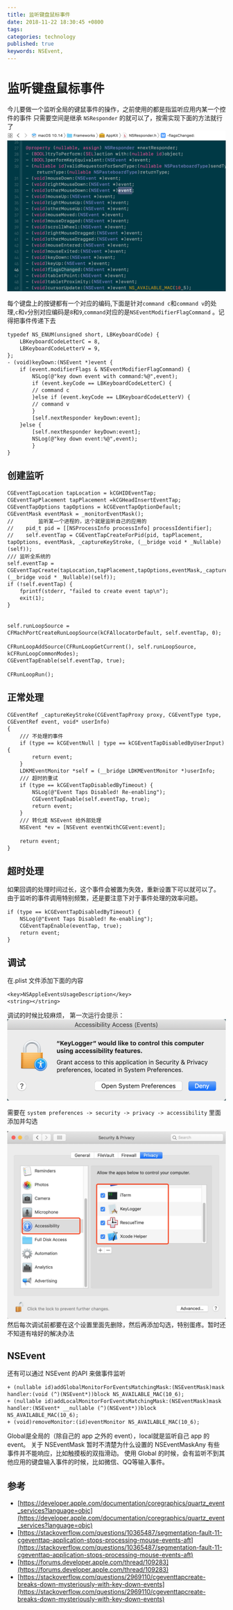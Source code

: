 ```yaml
---
title: 监听键盘鼠标事件
date: 2018-11-22 18:30:45 +0800
tags: 
categories: technology
published: true
keywords: NSEvent,
---
```

# 监听键盘鼠标事件
今儿要做一个监听全局的键鼠事件的操作，之前使用的都是指监听应用内某一个控件的事件
只需要空间是继承 `NSResponder` 的就可以了，按需实现下面的方法就行了
![NSResponder](/images/NSResponder.png)
<!--More-->
每个键盘上的按键都有一个对应的编码,下面是针对`command c`和`command v`的处理,`c`和`v`分别对应编码是`8`和`9`,`command`对应的是`NSEventModifierFlagCommand` 。记得把事件传递下去

```
typedef NS_ENUM(unsigned short, LBKeyboardCode) {
    LBKeyboardCodeLetterC = 8,
    LBKeyboardCodeLetterV = 9,
};
- (void)keyDown:(NSEvent *)event {
    if (event.modifierFlags & NSEventModifierFlagCommand) {
        NSLog(@"key down event with command:%@",event);
        if (event.keyCode == LBKeyboardCodeLetterC) {
        // command c
        }else if (event.keyCode == LBKeyboardCodeLetterV) {
        // command v
        }
        [self.nextResponder keyDown:event];
    }else {
        [self.nextResponder keyDown:event];
        NSLog(@"key down event:%@",event);
        }
}
```

## 创建监听

``` objc
CGEventTapLocation tapLocation = kCGHIDEventTap;
CGEventTapPlacement tapPlacement =kCGHeadInsertEventTap;
CGEventTapOptions tapOptions = kCGEventTapOptionDefault;
CGEventMask eventMask = _monitorEventMask();
//        监听某一个进程的，这个就是监听自己的应用的
//    pid_t pid = [[NSProcessInfo processInfo] processIdentifier];
//    self.eventTap = CGEventTapCreateForPid(pid, tapPlacement, tapOptions, eventMask, _captureKeyStroke, (__bridge void * _Nullable)(self));
/// 监听全系统的
self.eventTap = CGEventTapCreate(tapLocation,tapPlacement,tapOptions,eventMask,_captureKeyStroke,(__bridge void * _Nullable)(self));
if (!self.eventTap) {
    fprintf(stderr, "failed to create event tap\n");
    exit(1);
}


self.runLoopSource =   CFMachPortCreateRunLoopSource(kCFAllocatorDefault, self.eventTap, 0);

CFRunLoopAddSource(CFRunLoopGetCurrent(), self.runLoopSource, kCFRunLoopCommonModes);
CGEventTapEnable(self.eventTap, true);

CFRunLoopRun();

```
## 正常处理

``` objc
CGEventRef _captureKeyStroke(CGEventTapProxy proxy, CGEventType type, CGEventRef event, void* userInfo)
{
    /// 不处理的事件
    if (type == kCGEventNull | type == kCGEventTapDisabledByUserInput) {
        return event;
    }
    LDKMEventMonitor *self = (__bridge LDKMEventMonitor *)userInfo;
    /// 超时的重试
    if (type == kCGEventTapDisabledByTimeout) {
        NSLog(@"Event Taps Disabled! Re-enabling");
        CGEventTapEnable(self.eventTap, true);
        return event;
    }
    /// 转化成 NSEvent 给外部处理
    NSEvent *ev = [NSEvent eventWithCGEvent:event];

    return event;
}

```

## 超时处理

如果回调的处理时间过长，这个事件会被置为失效，重新设置下可以就可以了。
由于监听的事件调用特别频繁，还是要注意下对于事件处理的效率问题。

```objc
if (type == kCGEventTapDisabledByTimeout) {
    NSLog(@"Event Taps Disabled! Re-enabling");
    CGEventTapEnable(eventTap, true);
    return event;
}

```

## 调试
在.plist 文件添加下面的内容

```
<key>NSAppleEventsUsageDescription</key>
<string></string>
```
调试的时候比较麻烦，
第一次运行会提示：
![accessibilty_alert](/images/accessibilty_alert.png)

需要在 `system preferences -> security -> privacy -> accessibility` 里面添加并勾选

![accessibility](/images/accessibility.png)
然后每次调试前都要在这个设置里面先删除，然后再添加勾选，特别蛋疼。暂时还不知道有啥好的解决办法


## NSEvent
还有可以通过 NSEvent 的API 来做事件监听
```objc
+ (nullable id)addGlobalMonitorForEventsMatchingMask:(NSEventMask)mask handler:(void (^)(NSEvent*))block NS_AVAILABLE_MAC(10_6);
+ (nullable id)addLocalMonitorForEventsMatchingMask:(NSEventMask)mask handler:(NSEvent* __nullable (^)(NSEvent*))block NS_AVAILABLE_MAC(10_6);
+ (void)removeMonitor:(id)eventMonitor NS_AVAILABLE_MAC(10_6);
```
Global是全局的（除自己的 app 之外的 event），local就是监听自己 app 的 event。
关于 NSEventMask 暂时不清楚为什么设置的 NSEventMaskAny 有些事件并不能响应，比如触摸板的双指滑动。
使用 Global 的时候，会有监听不到其他应用的键盘输入事件的时候，比如微信、QQ等输入事件。


## 参考
- [https://developer.apple.com/documentation/coregraphics/quartz_event_services?language=objc](https://developer.apple.com/documentation/coregraphics/quartz_event_services?language=objc)
- [https://stackoverflow.com/questions/10365487/segmentation-fault-11-cgeventtap-application-stops-processing-mouse-events-aft](https://stackoverflow.com/questions/10365487/segmentation-fault-11-cgeventtap-application-stops-processing-mouse-events-aft)
- [https://forums.developer.apple.com/thread/109283](https://forums.developer.apple.com/thread/109283)
- [https://stackoverflow.com/questions/2969110/cgeventtapcreate-breaks-down-mysteriously-with-key-down-events](https://stackoverflow.com/questions/2969110/cgeventtapcreate-breaks-down-mysteriously-with-key-down-events)
